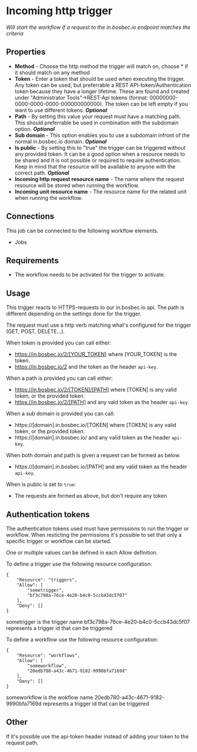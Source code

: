 # Incoming http trigger #


_Will start the workflow if a request to the in.bosbec.io endpoint matches the criteria_

## Properties

* **Method** - Choose the http method the trigger will match on, choose * if it should match on any method
* **Token** - Enter a token that should be used when executing the trigger. Any token can be used, but preferrable a REST API-token/Authentication token because they have a longer lifetime. These are found and created under "Administrator Tools"->REST-Api tokens (format: 00000000-0000-0000-0000-000000000000). The token can be left empty if you want to use different tokens. ***Optional***
* **Path** - By setting this value your request must have a matching path. This should preferrable be used in combination with the subdomain option. ***Optional***
* **Sub domain** - This option enables you to use a subdomain infront of the normal in.bosbec.io domain. ***Optional***
* **Is public** - By setting this to "true" the trigger can be triggered without any provided token. It can be a good option when a resource needs to be shared and it is not possible or required to require authentication. Keep in mind that the resource will be available to anyone with the correct path. ***Optional***
* **Incoming http request resource name** - The name where the request resource will be stored when running the workflow.
* **Incoming unit resource name** - The resource name for the related unit when running the workflow.

## Connections

This job can be connected to the following workflow elements.

* Jobs

## Requirements

* The workflow needs to be activated for the trigger to activate.

## Usage

This trigger reacts to HTTPS-requests to our in.bosbec.io api. The path is different depending on the settings done for the trigger.

The request must use a http verb matching what's configured for the trigger (GET, POST, DELETE...).

When token is provided you can call either:

* https://in.bosbec.io/2/[YOUR_TOKEN] where [YOUR_TOKEN] is the token.
* https://in.bosbec.io/2 and the token as the header `api-key`.

When a path is provided you can call either:

* https://in.bosbec.io/2/[TOKEN]/[PATH] where [TOKEN] is any valid token, or the provided token.
* https://in.bosbec.io/2/[PATH] and any vald token as the header `api-key`.

When a sub domain is provided you can call:

* https://[domain].in.bosbec.io/[TOKEN] where [TOKEN] is any valid token, or the provided token.
* https://[domain].in.bosbec.io/ and any valid token as the header `api-key`.

When both domain and path is given a request can be formed as below.

* https://[domain].in.bosbec.io/[PATH] and any valid token as the header `api-key`.

When is public is set to `true`:

* The requests are formed as above, but don't require any token

## Authentication tokens
The authentication tokens used must have permissions to run the trigger or workflow. When resticting the permissions it's possible to set that only a specific trigger or workflow can be started.

One or multiple values can be defined in each Allow definition.

To define a trigger use the following resource configuration:
```
{
    "Resource": "triggers",
    "Allow": [
        "sometrigger",
        "bf3c798a-76ce-4e20-b4c0-5ccb43dc5f07"
    ],
    "Deny": []
}
```
sometrigger is the trigger name
bf3c798a-76ce-4e20-b4c0-5ccb43dc5f07 represents a trigger id that can be triggered


To define a workflow use the following resource configuration:
```
{
    "Resource": "workflows",
    "Allow": [
        "someworkflow",
        "20edb780-a43c-4671-9182-9990bfa7169d"
    ],
    "Deny": []
}
```
someworkflow is the wokflow name
20edb780-a43c-4671-9182-9990bfa7169d represents a trigger id that can be triggered

## Other

If it's possible use the api-token header instead of adding your token to the request path.